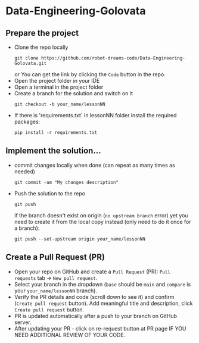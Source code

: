 # Data-Engineering-Golovata

## Prepare the project
- Clone the repo locally
  ```
  git clone https://github.com/robot-dreams-code/Data-Engineering-Golovata.git
  ```
  or You can get the link by clicking the `Code` button in the repo.
- Open the project folder in your IDE
- Open a terminal in the project folder
- Create a branch for the solution and switch on it
  ```
  git checkout -b your_name/lessonNN
  ```
- If there is 'requirements.txt` in lessonNN folder install the required packages:
  ```
  pip install -r requirements.txt
  ```

## Implement the solution…
- commit changes locally when done (can repeat as many times as needed)
  ```
  git commit -am "My changes description"
  ```
- Push the solution to the repo
  ```
  git push 
  ```
  if the branch doesn't exist on origin (`no upstream branch` error) yet you need to create it from the local copy instead (only need to do it once for a branch):
  ```
  git push --set-upstream origin your_name/lessonNN
  ```

## Create a Pull Request (PR)
- Open your repo on GitHub and create a `Pull Request` (PR): `Pull requests` tab -> `New pull request`.
- Select your branch in the dropdown (`base` should be `main` and `compare` is your `your_name/lessonNN` branch).
- Verify the PR details and code (scroll down to see it) and confirm (`Create pull request` button). Add meaningful title and description, click `Create pull request` button.
- PR is updated automatically after a push to your branch on GitHub server.
- After updating your PR - click on re-request button at PR page IF YOU NEED ADDITIONAL REVIEW OF YOUR CODE.